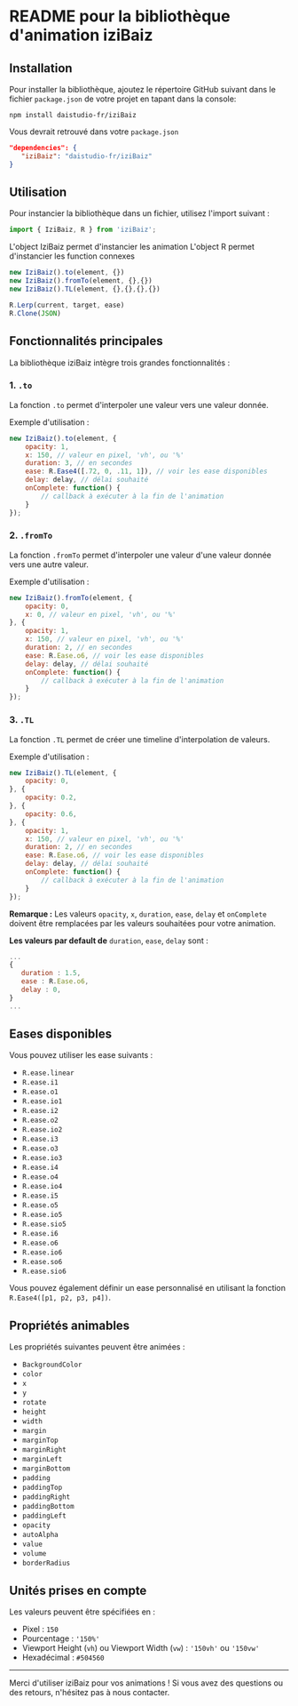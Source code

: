 # README pour la bibliothèque d'animation iziBaiz

## Installation
Pour installer la bibliothèque, ajoutez le répertoire GitHub suivant dans le fichier `package.json` de votre projet en tapant dans la console:

```console
npm install daistudio-fr/iziBaiz
```

Vous devrait retrouvé dans votre `package.json`

```json
"dependencies": {
   "iziBaiz": "daistudio-fr/iziBaiz"
}
```


## Utilisation
Pour instancier la bibliothèque dans un fichier, utilisez l'import suivant :

```javascript
import { IziBaiz, R } from 'iziBaiz';
```

L'object IziBaiz permet d'instancier les animation
L'object R permet d'instancier les function connexes

```javascript
new IziBaiz().to(element, {})
new IziBaiz().fromTo(element, {},{})
new IziBaiz().TL(element, {},{},{},{})

R.Lerp(current, target, ease)
R.Clone(JSON)
```

## Fonctionnalités principales
La bibliothèque iziBaiz intègre trois grandes fonctionnalités :

### 1. `.to`
La fonction `.to` permet d'interpoler une valeur vers une valeur donnée.

Exemple d'utilisation :
```javascript
new IziBaiz().to(element, {
    opacity: 1,
    x: 150, // valeur en pixel, 'vh', ou '%'
    duration: 3, // en secondes
    ease: R.Ease4([.72, 0, .11, 1]), // voir les ease disponibles
    delay: delay, // délai souhaité
    onComplete: function() {
        // callback à exécuter à la fin de l'animation
    }
});
```

### 2. `.fromTo`
La fonction `.fromTo` permet d'interpoler une valeur d'une valeur donnée vers une autre valeur.

Exemple d'utilisation :
```javascript
new IziBaiz().fromTo(element, {
    opacity: 0,
    x: 0, // valeur en pixel, 'vh', ou '%'
}, {
    opacity: 1,
    x: 150, // valeur en pixel, 'vh', ou '%'
    duration: 2, // en secondes
    ease: R.Ease.o6, // voir les ease disponibles
    delay: delay, // délai souhaité
    onComplete: function() {
        // callback à exécuter à la fin de l'animation
    }
});
```

### 3. `.TL`
La fonction `.TL` permet de créer une timeline d'interpolation de valeurs.

Exemple d'utilisation :
```javascript
new IziBaiz().TL(element, {
    opacity: 0,
}, {
    opacity: 0.2,
}, {
    opacity: 0.6,
}, {
    opacity: 1,
    x: 150, // valeur en pixel, 'vh', ou '%'
    duration: 2, // en secondes
    ease: R.Ease.o6, // voir les ease disponibles
    delay: delay, // délai souhaité
    onComplete: function() {
        // callback à exécuter à la fin de l'animation
    }
});
```

**Remarque :** Les valeurs `opacity`, `x`, `duration`, `ease`, `delay` et `onComplete` doivent être remplacées par les valeurs souhaitées pour votre animation.


**Les valeurs par default de** `duration`, `ease`, `delay` sont : 

```javascript
...
{
   duration : 1.5,
   ease : R.Ease.o6,
   delay : 0,
}
...
```

## Eases disponibles
Vous pouvez utiliser les ease suivants :

- `R.ease.linear`
- `R.ease.i1`
- `R.ease.o1`
- `R.ease.io1`
- `R.ease.i2`
- `R.ease.o2`
- `R.ease.io2`
- `R.ease.i3`
- `R.ease.o3`
- `R.ease.io3`
- `R.ease.i4`
- `R.ease.o4`
- `R.ease.io4`
- `R.ease.i5`
- `R.ease.o5`
- `R.ease.io5`
- `R.ease.sio5`
- `R.ease.i6`
- `R.ease.o6`
- `R.ease.io6`
- `R.ease.so6`
- `R.ease.sio6`

Vous pouvez également définir un ease personnalisé en utilisant la fonction `R.Ease4([p1, p2, p3, p4])`.

## Propriétés animables
Les propriétés suivantes peuvent être animées :

- `BackgroundColor`
- `color`
- `x`
- `y`
- `rotate`
- `height`
- `width`
- `margin`
- `marginTop`
- `marginRight`
- `marginLeft`
- `marginBottom`
- `padding`
- `paddingTop`
- `paddingRight`
- `paddingBottom`
- `paddingLeft`
- `opacity`
- `autoAlpha`
- `value`
- `volume`
- `borderRadius`

## Unités prises en compte
Les valeurs peuvent être spécifiées en :

- Pixel : `150`
- Pourcentage : `'150%'`
- Viewport Height (`vh`) ou Viewport Width (`vw`) : `'150vh'` ou `'150vw'`
- Hexadécimal : `#504560`

---

Merci d'utiliser iziBaiz pour vos animations ! Si vous avez des questions ou des retours, n'hésitez pas à nous contacter.

